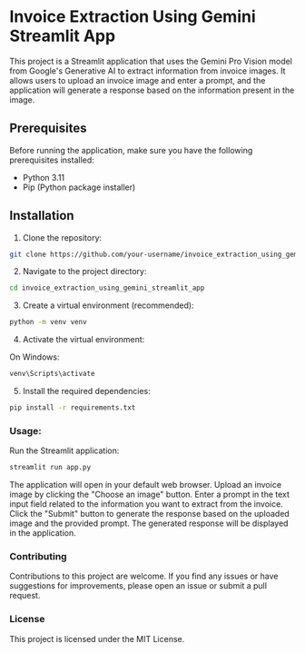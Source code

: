 # Invoice Extraction Using Gemini Streamlit App

This project is a Streamlit application that uses the Gemini Pro Vision model from Google's Generative AI to extract information from invoice images. It allows users to upload an invoice image and enter a prompt, and the application will generate a response based on the information present in the image.

## Prerequisites

Before running the application, make sure you have the following prerequisites installed:

- Python 3.11
- Pip (Python package installer)

## Installation

1. Clone the repository:

```bash
git clone https://github.com/your-username/invoice_extraction_using_gemini_streamlit_app.git
```

2. Navigate to the project directory:

```bash
cd invoice_extraction_using_gemini_streamlit_app
```

3. Create a virtual environment (recommended):

```bash
python -m venv venv
```

4. Activate the virtual environment:

On Windows:

```bash
venv\Scripts\activate
```

5. Install the required dependencies:

```bash
pip install -r requirements.txt
```
### Usage:

Run the Streamlit application:

```bash
streamlit run app.py
```

The application will open in your default web browser.
Upload an invoice image by clicking the "Choose an image" button.
Enter a prompt in the text input field related to the information you want to extract from the invoice.
Click the "Submit" button to generate the response based on the uploaded image and the provided prompt.
The generated response will be displayed in the application.

### Contributing
Contributions to this project are welcome. If you find any issues or have suggestions for improvements, please open an issue or submit a pull request.

### License
This project is licensed under the MIT License.
